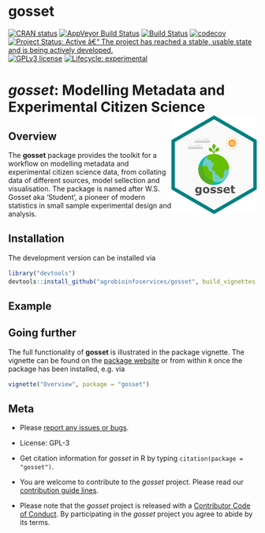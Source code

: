 
# gosset

<!-- badges: start -->

[![CRAN
status](https://www.r-pkg.org/badges/version/gosset)](https://cran.r-project.org/package=gosset)
[![AppVeyor Build
Status](https://ci.appveyor.com/api/projects/status/github/agrobioinfoservices/gosset?branch=master&svg=true)](https://ci.appveyor.com/project/kauedesousa/gosset)
[![Build
Status](https://travis-ci.org/agrobioinfoservices/gosset.svg?branch=master)](https://travis-ci.org/agrobioinfoservices/gosset)
[![codecov](https://codecov.io/gh/agrobioinfoservices/gosset/master.svg)](https://codecov.io/github/agrobioinfoservices/gosset?branch=master)
[![Project Status: Active â€“ The project has reached a stable, usable
state and is being actively
developed.](https://www.repostatus.org/badges/latest/active.svg)](https://www.repostatus.org/#active)
[![GPLv3
license](https://img.shields.io/badge/License-GPLv3-blue.svg)](https://www.r-project.org/Licenses/GPL-3)
[![Lifecycle:
experimental](https://img.shields.io/badge/lifecycle-experimental-orange.svg)](https://www.tidyverse.org/lifecycle/#experimental)
<!-- badges: end -->

# *gosset*: Modelling Metadata and Experimental Citizen Science <img align="right" src="man/figures/logo.png">

## Overview

The **gosset** package provides the toolkit for a workflow on modelling
metadata and experimental citizen science data, from collating data of
different sources, model sellection and visualisation. The package is
named after W.S. Gosset aka ‘Student’, a pioneer of modern statistics in
small sample experimental design and analysis.

## Installation

The development version can be installed via

``` r
library("devtools")
devtools::install_github("agrobioinfoservices/gosset", build_vignettes = TRUE)
```

## Example

## Going further

The full functionality of **gosset** is illustrated in the package
vignette. The vignette can be found on the [package
website](https://agrobioinfoservices.github.io/gosset/) or from within
`R` once the package has been installed, e.g. via

``` r
vignette("Overview", package = "gosset")
```

## Meta

  - Please [report any issues or
    bugs](https://github.com/agrobioinfoservices/gosset/issues).

  - License: GPL-3

  - Get citation information for *gosset* in R by typing
    `citation(package = "gosset")`.

  - You are welcome to contribute to the *gosset* project. Please read
    our [contribution guide lines](CONTRIBUTING.md).

  - Please note that the *gosset* project is released with a
    [Contributor Code of Conduct](CODE_OF_CONDUCT.md). By participating
    in the *gosset* project you agree to abide by its terms.
